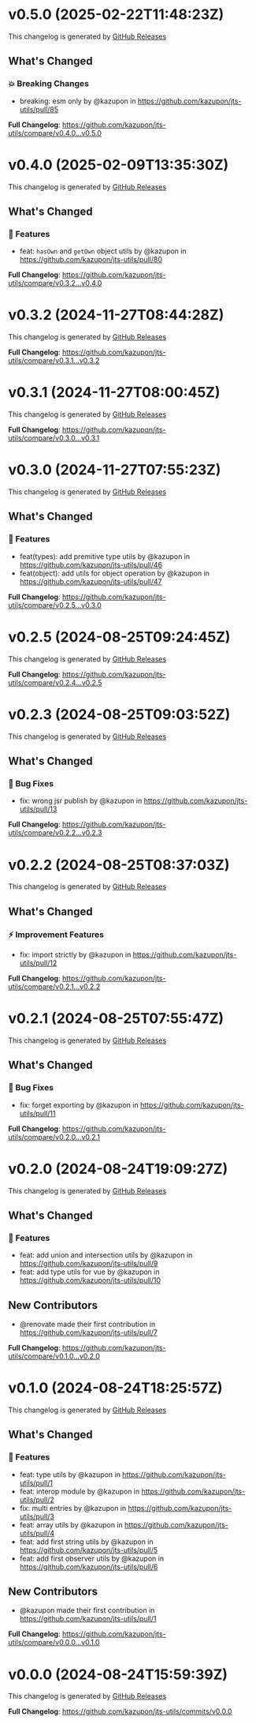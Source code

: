 # v0.5.0 (2025-02-22T11:48:23Z)

This changelog is generated by [GitHub Releases](https://github.com/kazupon/jts-utils/releases/tag/v0.5.0)

<!-- Release notes generated using configuration in .github/release.yml at v0.5.0 -->

## What's Changed

### 💥 Breaking Changes

- breaking: esm only by @kazupon in https://github.com/kazupon/jts-utils/pull/85

**Full Changelog**: https://github.com/kazupon/jts-utils/compare/v0.4.0...v0.5.0

# v0.4.0 (2025-02-09T13:35:30Z)

This changelog is generated by [GitHub Releases](https://github.com/kazupon/jts-utils/releases/tag/v0.4.0)

<!-- Release notes generated using configuration in .github/release.yml at v0.4.0 -->

## What's Changed

### 🌟 Features

- feat: `hasOwn` and `getOwn` object utils by @kazupon in https://github.com/kazupon/jts-utils/pull/80

**Full Changelog**: https://github.com/kazupon/jts-utils/compare/v0.3.2...v0.4.0

# v0.3.2 (2024-11-27T08:44:28Z)

This changelog is generated by [GitHub Releases](https://github.com/kazupon/jts-utils/releases/tag/v0.3.2)

<!-- Release notes generated using configuration in .github/release.yml at v0.3.2 -->

**Full Changelog**: https://github.com/kazupon/jts-utils/compare/v0.3.1...v0.3.2

# v0.3.1 (2024-11-27T08:00:45Z)

This changelog is generated by [GitHub Releases](https://github.com/kazupon/jts-utils/releases/tag/v0.3.1)

<!-- Release notes generated using configuration in .github/release.yml at v0.3.1 -->

**Full Changelog**: https://github.com/kazupon/jts-utils/compare/v0.3.0...v0.3.1

# v0.3.0 (2024-11-27T07:55:23Z)

This changelog is generated by [GitHub Releases](https://github.com/kazupon/jts-utils/releases/tag/v0.3.0)

<!-- Release notes generated using configuration in .github/release.yml at v0.3.0 -->

## What's Changed

### 🌟 Features

- feat(types): add premitive type utils by @kazupon in https://github.com/kazupon/jts-utils/pull/46
- feat(object): add utils for object operation by @kazupon in https://github.com/kazupon/jts-utils/pull/47

**Full Changelog**: https://github.com/kazupon/jts-utils/compare/v0.2.5...v0.3.0

# v0.2.5 (2024-08-25T09:24:45Z)

This changelog is generated by [GitHub Releases](https://github.com/kazupon/jts-utils/releases/tag/v0.2.5)

<!-- Release notes generated using configuration in .github/release.yml at v0.2.5 -->

**Full Changelog**: https://github.com/kazupon/jts-utils/compare/v0.2.4...v0.2.5

# v0.2.3 (2024-08-25T09:03:52Z)

This changelog is generated by [GitHub Releases](https://github.com/kazupon/jts-utils/releases/tag/v0.2.3)

<!-- Release notes generated using configuration in .github/release.yml at v0.2.3 -->

## What's Changed

### 🐛 Bug Fixes

- fix: wrong jsr publish by @kazupon in https://github.com/kazupon/jts-utils/pull/13

**Full Changelog**: https://github.com/kazupon/jts-utils/compare/v0.2.2...v0.2.3

# v0.2.2 (2024-08-25T08:37:03Z)

This changelog is generated by [GitHub Releases](https://github.com/kazupon/jts-utils/releases/tag/v0.2.2)

<!-- Release notes generated using configuration in .github/release.yml at v0.2.2 -->

## What's Changed

### ⚡ Improvement Features

- fix: import strictly by @kazupon in https://github.com/kazupon/jts-utils/pull/12

**Full Changelog**: https://github.com/kazupon/jts-utils/compare/v0.2.1...v0.2.2

# v0.2.1 (2024-08-25T07:55:47Z)

This changelog is generated by [GitHub Releases](https://github.com/kazupon/jts-utils/releases/tag/v0.2.1)

<!-- Release notes generated using configuration in .github/release.yml at v0.2.1 -->

## What's Changed

### 🐛 Bug Fixes

- fix: forget exporting by @kazupon in https://github.com/kazupon/jts-utils/pull/11

**Full Changelog**: https://github.com/kazupon/jts-utils/compare/v0.2.0...v0.2.1

# v0.2.0 (2024-08-24T19:09:27Z)

This changelog is generated by [GitHub Releases](https://github.com/kazupon/jts-utils/releases/tag/v0.2.0)

<!-- Release notes generated using configuration in .github/release.yml at v0.2.0 -->

## What's Changed

### 🌟 Features

- feat: add union and intersection utils by @kazupon in https://github.com/kazupon/jts-utils/pull/9
- feat: add type utils for vue by @kazupon in https://github.com/kazupon/jts-utils/pull/10

## New Contributors

- @renovate made their first contribution in https://github.com/kazupon/jts-utils/pull/7

**Full Changelog**: https://github.com/kazupon/jts-utils/compare/v0.1.0...v0.2.0

# v0.1.0 (2024-08-24T18:25:57Z)

This changelog is generated by [GitHub Releases](https://github.com/kazupon/jts-utils/releases/tag/v0.1.0)

<!-- Release notes generated using configuration in .github/release.yml at v0.1.0 -->

## What's Changed

### 🌟 Features

- feat: type utils by @kazupon in https://github.com/kazupon/jts-utils/pull/1
- feat: interop module by @kazupon in https://github.com/kazupon/jts-utils/pull/2
- fix: multi entries by @kazupon in https://github.com/kazupon/jts-utils/pull/3
- feat: array utils by @kazupon in https://github.com/kazupon/jts-utils/pull/4
- feat: add first string utils by @kazupon in https://github.com/kazupon/jts-utils/pull/5
- feat: add first observer utils by @kazupon in https://github.com/kazupon/jts-utils/pull/6

## New Contributors

- @kazupon made their first contribution in https://github.com/kazupon/jts-utils/pull/1

**Full Changelog**: https://github.com/kazupon/jts-utils/compare/v0.0.0...v0.1.0

# v0.0.0 (2024-08-24T15:59:39Z)

This changelog is generated by [GitHub Releases](https://github.com/kazupon/jts-utils/releases/tag/v0.0.0)

<!-- Release notes generated using configuration in .github/release.yml at v0.0.0 -->

**Full Changelog**: https://github.com/kazupon/jts-utils/commits/v0.0.0
